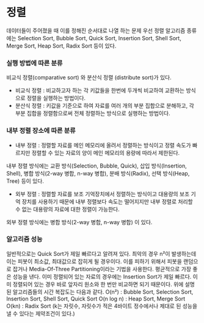 <h1> 정렬 </h1>
<p>
데이터들이 주어졌을 때 이를 정해진 순서대로 나열 하는 문제
우선 정렬 알고리즘 종류에는 Selection Sort, Bubble Sort, Quick Sort, Insertion Sort, Shell Sort, Merge Sort, Heap Sort, Radix Sort 등이 있다.
</p>

### 실행 방법에 따른 분류
비교식 정렬(comparative sort) 와 분산식 정렬 (distribute sort)가 있다.
* 비교식 정렬 : 비교하고자 하는 각 키값들을 한번에 두개씩 비교하여 교환하는 방식으로 정렬을 실행하는 방법이다.
* 분산식 정렬 : 키값을 기준으로 하여 자료를 여러 개의 부분 집합으로 분해하고, 각 부분 집합을 정렬함으로써 전체 정렬하는 방식으로 실행하는 방법이다.

### 내부 정렬 장소에 따른 분류

* 내부 정렬 : 정렬할 자료를 메인 메모리에 올려서  정렬하는 방식이고 정렬 속도가 빠르지만 정렬할 수 있는 자료의 양이 메인 메모리의 용량에 따라서 제한된다.

내부 정렬 방식에는 교환 방식(Selection, Bubble, Quick), 삽입 방식(Insertion, Shell), 병합 방식(2-way 병합, n-way 병합), 분배 방식(Radix), 선택 방식(Heap, Tree) 등이 있다.

* 외부 정렬 : 정렬할 자료를 보조 기억장치에서 정렬하는 방식이고 대용량의 보조 기억 장치를 사용하기 때문에 내부 정렬보다 속도는 떨어지지만 내부 정렬로 처리할 수 없는 대용량의 자료에 대한 정렬이 가능한다.

외부 정렬 방식에는 병합 방식(2-way 병합, n-way 병합) 이 있다.

### 알고리즘 성능
일반적으로는 Quick Sort가 제일 빠르다고 알려져 있다. 최악의 경우 n²이 발생하는데 이는 피봇이 최소값, 최대값으로 잡히게 될 경우이다. 이를 피하기 위해서 피봇을 랜덤으로 잡거나 Media-Of-Three Partitioning이라는 기법을 사용한다. 평균적으로 가장 좋은 성능을 낸다.
이미 정렬되어 있는 자료의 경우에는 Insertion Sort가 제일 빠르다. 이미 정렬되어 있는 경우 바로 앞자리 원소와 한 번만 비교하면 되기 때문이다.
위에 설명된 알고리즘들의 시간 복잡도는 다음과 같다.
O(n²) : Bubble Sort, Selection Sort, Insertion Sort, Shell Sort, Quick Sort
O(n log n) : Heap Sort, Merge Sort
O(kn) : Radix Sort (k는 자릿수, 자릿수가 적은 4바이트 정수에서나 제대로 된 성능을 낼 수 있다는 제약조건이 있다.)

